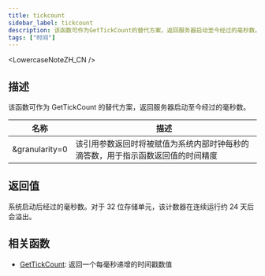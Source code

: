 ```yaml
---
title: tickcount
sidebar_label: tickcount
description: 该函数可作为GetTickCount的替代方案，返回服务器启动至今经过的毫秒数。
tags: ["时间"]
---
```


<LowercaseNoteZH_CN />

## 描述

该函数可作为 GetTickCount 的替代方案，返回服务器启动至今经过的毫秒数。

| 名称           | 描述                                                                             |
| -------------- | -------------------------------------------------------------------------------- |
| &granularity=0 | 该引用参数返回时将被赋值为系统内部时钟每秒的滴答数，用于指示函数返回值的时间精度 |

## 返回值

系统启动后经过的毫秒数。对于 32 位存储单元，该计数器在连续运行约 24 天后会溢出。

## 相关函数

- [GetTickCount](GetTickCount): 返回一个每毫秒递增的时间戳数值
